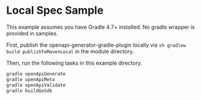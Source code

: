 # Local Spec Sample

This example assumes you have Gradle 4.7+ installed. No gradle wrapper is provided in samples.

First, publish the openapi-generator-gradle-plugin locally via `sh gradlew build publishToMavenLocal` in the module directory.

Then, run the following tasks in this example directory.

```bash
gradle openApiGenerate
gradle openApiMeta
gradle openApiValidate
gradle buildGoSdk
```
